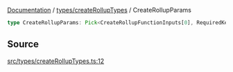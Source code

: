 [Documentation](../../../README.md) / [types/createRollupTypes](../README.md) / CreateRollupParams

```ts
type CreateRollupParams: Pick<CreateRollupFunctionInputs[0], RequiredKeys> & Partial<Omit<CreateRollupFunctionInputs[0], RequiredKeys>>;
```

## Source

[src/types/createRollupTypes.ts:12](https://github.com/anegg0/arbitrum-orbit-sdk/blob/8d986d322aefb470a79fa3dc36918f72097df8c1/src/types/createRollupTypes.ts#L12)
